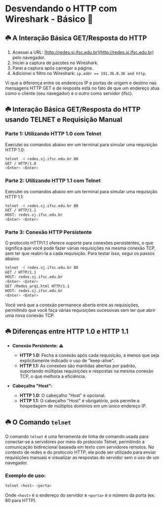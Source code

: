 # Desvendando o HTTP com Wireshark - Básico 🌷

## ☘️  A Interação Básica GET/Resposta do HTTP

1. Acessei a URL: [http://redes.sj.ifsc.edu.br](http://redes.sj.ifsc.edu.br) pelo navegador.
2. Iniciei a captura de pacotes no Wireshark.
3. Parei a captura após carregar a página.
4. Adicionei o filtro no Wireshark: `ip.addr == 191.36.8.36 and http`.

Vi que a diferença entre os endereços IP e portas de origem e destino nas mensagens HTTP GET e de resposta está no fato de que um endereço atua como o cliente (seu navegador) e o outro como servidor (ifsc).

## ☘️ Interação Básica GET/Resposta do HTTP usando TELNET e Requisição Manual

### Parte 1: Utilizando HTTP 1.0 com Telnet
Executei os comandos abaixo em um terminal para simular uma requisição HTTP 1.0:
```bash
telnet -4 redes.sj.ifsc.edu.br 80
GET / HTTP/1.0
<Enter> <Enter>
``` 

### Parte 2: Utilizando HTTP 1.1 com Telnet
Executei os comandos abaixo em um terminal para simular uma requisição HTTP 1.1:
```bash
telnet -4 redes.sj.ifsc.edu.br 80
GET / HTTP/1.1
HOST: redes.sj.ifsc.edu.br
<Enter> <Enter>
```

### Parte 3: Conexão HTTP Persistente
O protocolo HTTP/1.1 oferece suporte para conexões persistentes, o que significa que você pode fazer várias requisições na mesma conexão TCP, sem ter que reabri-la a cada requisição. Para testar isso, segui os passos abaixo:
```bash
telnet -4 redes.sj.ifsc.edu.br 80
GET / HTTP/1.1
HOST: redes.sj.ifsc.edu.br
<Enter> <Enter>
GET /Redes_arq1.html HTTP/1.1
HOST: redes.sj.ifsc.edu.br
<Enter> <Enter>
```
Você verá que a conexão permanece aberta entre as requisições, permitindo que você faça várias requisições sucessivas sem ter que abrir uma nova conexão TCP.

## ☘️ Diferenças entre HTTP 1.0 e HTTP 1.1

- **Conexão Persistente:** ⚠️
  - **HTTP 1.0:** Fecha a conexão após cada requisição, a menos que seja explicitamente indicado o uso de "keep-alive".
  - **HTTP 1.1:** As conexões são mantidas abertas por padrão, suportando múltiplas requisições e respostas na mesma conexão TCP, o que melhora a eficiência.

- **Cabeçalho "Host":**
  - **HTTP 1.0:** O cabeçalho "Host" é opcional.
  - **HTTP 1.1:** O cabeçalho "Host" é obrigatório, pois permite a hospedagem de múltiplos domínios em um único endereço IP.
 
## ☘️ O Comando `telnet`

O comando `telnet` é uma ferramenta de linha de comando usada para conectar-se a servidores por meio do protocolo Telnet, permitindo a comunicação bidirecional baseada em texto com servidores remotos. No contexto de redes e do protocolo HTTP, ele pode ser utilizado para enviar requisições manuais e visualizar as respostas do servidor sem o uso de um navegador.

### Exemplo de uso:
```bash
telnet <host> <porta>
```
Onde `<host>` é o endereço do servidor e `<porta>` é o número da porta (ex: 80 para HTTP).

